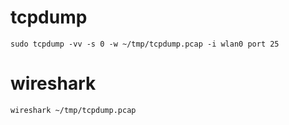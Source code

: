 # tcpdump

	sudo tcpdump -vv -s 0 -w ~/tmp/tcpdump.pcap -i wlan0 port 25

# wireshark

	wireshark ~/tmp/tcpdump.pcap
